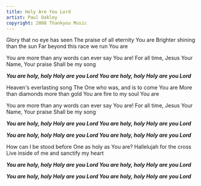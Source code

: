 ```yaml
---
title: Holy Are You Lord
artist: Paul Oakley
copyright: 2008 Thankyou Music
---
```

Glory that no eye has seen
The praise of all eternity
You are
Brighter shining than the sun
Far beyond this race we run
You are

  You are more than any words can ever say
  You are!
  For all time, Jesus
  Your Name, Your praise
  Shall be my song

 ***You are holy, holy
  Holy are you Lord
  You are holy, holy
  Holy are you Lord***

Heaven's everlasting song
The One who was, and is to come
You are
More than diamonds more than gold
You are fire to my soul
You are

  You are more than any words can ever say
  You are!
  For all time, Jesus
  Your Name, Your praise
  Shall be my song

 ***You are holy, holy
  Holy are you Lord
  You are holy, holy
  Holy are you Lord***

 ***You are holy, holy
  Holy are you Lord
  You are holy, holy
  Holy are you Lord***

How can I be stood before
One as holy as You are?
Hallelujah for the cross
Live inside of me and sanctify my heart

 ***You are holy, holy
  Holy are you Lord
  You are holy, holy
  Holy are you Lord***

 ***You are holy, holy
  Holy are you Lord
  You are holy, holy
  Holy are you Lord***